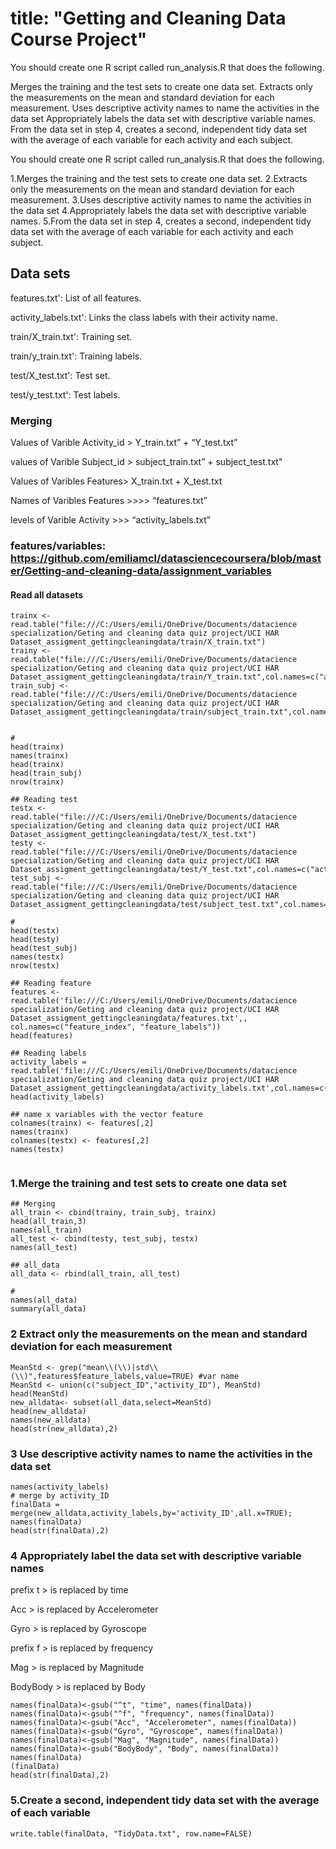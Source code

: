 # title: "Getting and Cleaning Data Course Project"

You should create one R script called run_analysis.R that does the following.

Merges the training and the test sets to create one data set.
Extracts only the measurements on the mean and standard deviation for each measurement.
Uses descriptive activity names to name the activities in the data set
Appropriately labels the data set with descriptive variable names.
From the data set in step 4, creates a second, independent tidy data set with the average of each variable for each activity and each subject.

You should create one R script called run_analysis.R that does the following.

1.Merges the training and the test sets to create one data set.
2.Extracts only the measurements on the mean and standard deviation for each measurement.
3.Uses descriptive activity names to name the activities in the data set
4.Appropriately labels the data set with descriptive variable names.
5.From the data set in step 4, creates a second, independent tidy data set with the average of each variable for each activity and each subject.


## Data sets

features.txt': List of all features.

activity_labels.txt': Links the class labels with their activity name.

train/X_train.txt': Training set.

train/y_train.txt': Training labels.

test/X_test.txt': Test set.

test/y_test.txt': Test labels.

### Merging

Values of Varible Activity_id > Y_train.txt” + “Y_test.txt”

values of Varible Subject_id  > subject_train.txt” + subject_test.txt"

Values of Varibles Features> X_train.txt + X_test.txt

Names of Varibles Features >>>> “features.txt”

levels of Varible Activity >>> “activity_labels.txt”


### features/variables: https://github.com/emiliamcl/datasciencecoursera/blob/master/Getting-and-cleaning-data/assignment_variables

#### Read all datasets

```{r cars}
trainx <- read.table("file:///C:/Users/emili/OneDrive/Documents/datacience specialization/Geting and cleaning data quiz project/UCI HAR Dataset_assigment_gettingcleaningdata/train/X_train.txt")
trainy <- read.table("file:///C:/Users/emili/OneDrive/Documents/datacience specialization/Geting and cleaning data quiz project/UCI HAR Dataset_assigment_gettingcleaningdata/train/Y_train.txt",col.names=c("activity_ID"))
train_subj <- read.table("file:///C:/Users/emili/OneDrive/Documents/datacience specialization/Geting and cleaning data quiz project/UCI HAR Dataset_assigment_gettingcleaningdata/train/subject_train.txt",col.names=c("subject_ID"))


# 
head(trainx)
names(trainx)
head(trainx)
head(train_subj)
nrow(trainx)

## Reading test
testx <- read.table("file:///C:/Users/emili/OneDrive/Documents/datacience specialization/Geting and cleaning data quiz project/UCI HAR Dataset_assigment_gettingcleaningdata/test/X_test.txt")
testy <- read.table("file:///C:/Users/emili/OneDrive/Documents/datacience specialization/Geting and cleaning data quiz project/UCI HAR Dataset_assigment_gettingcleaningdata/test/Y_test.txt",col.names=c("activity_ID"))
test_subj <- read.table("file:///C:/Users/emili/OneDrive/Documents/datacience specialization/Geting and cleaning data quiz project/UCI HAR Dataset_assigment_gettingcleaningdata/test/subject_test.txt",col.names=c("subject_ID"))

# 
head(testx)
head(testy)
head(test_subj)
names(testx)
nrow(testx)

## Reading feature
features <- read.table('file:///C:/Users/emili/OneDrive/Documents/datacience specialization/Geting and cleaning data quiz project/UCI HAR Dataset_assigment_gettingcleaningdata/features.txt',, col.names=c("feature_index", "feature_labels"))
head(features)

## Reading labels
activity_labels = read.table('file:///C:/Users/emili/OneDrive/Documents/datacience specialization/Geting and cleaning data quiz project/UCI HAR Dataset_assigment_gettingcleaningdata/activity_labels.txt',col.names=c("activity_ID","activityType"))
head(activity_labels)

## name x variables with the vector feature
colnames(trainx) <- features[,2] 
names(trainx)
colnames(testx) <- features[,2] 
names(testx)


```

### 1.Merge the training and test sets to create one data set




```{r pressure, echo=FALSE}
## Merging
all_train <- cbind(trainy, train_subj, trainx)
head(all_train,3)
names(all_train)
all_test <- cbind(testy, test_subj, testx)
names(all_test)

## all_data
all_data <- rbind(all_train, all_test)

#
names(all_data)
summary(all_data)

```


### 2 Extract only the measurements on the mean and standard deviation for each measurement

```{r}
MeanStd <- grep("mean\\(\\)|std\\(\\)",features$feature_labels,value=TRUE) #var name
MeanStd <- union(c("subject_ID","activity_ID"), MeanStd)
head(MeanStd)
new_alldata<- subset(all_data,select=MeanStd) 
head(new_alldata)
names(new_alldata)
head(str(new_alldata),2)

```


### 3 Use descriptive activity names to name the activities in the data set

```{r}
names(activity_labels)
# merge by activity_ID
finalData = merge(new_alldata,activity_labels,by='activity_ID',all.x=TRUE);
names(finalData)
head(str(finalData),2)
```

### 4 Appropriately label the data set with descriptive variable names

prefix t > is replaced by time

Acc > is replaced by Accelerometer

Gyro > is replaced by Gyroscope

prefix f > is replaced by frequency

Mag > is replaced by Magnitude

BodyBody > is replaced by Body


```{r}
names(finalData)<-gsub("^t", "time", names(finalData))
names(finalData)<-gsub("^f", "frequency", names(finalData))
names(finalData)<-gsub("Acc", "Accelerometer", names(finalData))
names(finalData)<-gsub("Gyro", "Gyroscope", names(finalData))
names(finalData)<-gsub("Mag", "Magnitude", names(finalData))
names(finalData)<-gsub("BodyBody", "Body", names(finalData))
names(finalData)
(finalData)
head(str(finalData),2)
```

### 5.Create a second, independent tidy data set with the average of each variable
```{r}
write.table(finalData, "TidyData.txt", row.name=FALSE)
```



